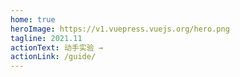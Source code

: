 ```yaml
---
home: true
heroImage: https://v1.vuepress.vuejs.org/hero.png
tagline: 2021.11
actionText: 动手实验 →
actionLink: /guide/
---
```

